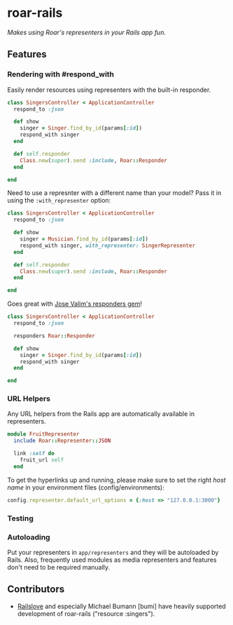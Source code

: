# roar-rails

_Makes using Roar's representers in your Rails app fun._

## Features

### Rendering with #respond_with

Easily render resources using representers with the built-in responder.

```ruby
class SingersController < ApplicationController
  respond_to :json

  def show
    singer = Singer.find_by_id(params[:id])
    respond_with singer
  end

  def self.responder
    Class.new(super).send :include, Roar::Responder
  end

end
```

Need to use a represnter with a different name than your model? Pass it in using the `:with_representer` option:

```ruby
class SingersController < ApplicationController
  respond_to :json

  def show
    singer = Musician.find_by_id(params[:id])
    respond_with singer, with_representer: SingerRepresenter
  end

  def self.responder
    Class.new(super).send :include, Roar::Responder
  end

end
```

Goes great with [Jose Valim's responders gem][responders]!

```ruby
class SingersController < ApplicationController
  respond_to :json

  responders Roar::Responder

  def show
    singer = Singer.find_by_id(params[:id])
    respond_with singer
  end

end
```

### URL Helpers

Any URL helpers from the Rails app are automatically available in representers.

```ruby
module FruitRepresenter
  include Roar::Representer::JSON

  link :self do
    fruit_url self
  end
```
To get the hyperlinks up and running, please make sure to set the right _host name_ in your environment files (config/environments):

```ruby
config.representer.default_url_options = {:host => "127.0.0.1:3000"}
```

### Testing

### Autoloading

Put your representers in `app/representers` and they will be autoloaded by Rails. Also, frequently used modules as media representers and features don't need to be required manually.


## Contributors

* [Railslove](http://www.railslove.de) and especially Michael Bumann [bumi] have heavily supported development of roar-rails ("resource :singers").

[responders]: https://github.com/plataformatec/responders
